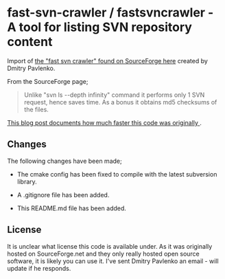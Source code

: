 # fast-svn-crawler / fastsvncrawler - A tool for listing SVN repository content

Import of [the "fast svn crawler" found on SourceForge
here](https://sourceforge.net/projects/fastsvncrawler/) created by Dmitry
Pavlenko.

From the SourceForge page;

> Unlike "svn ls --depth infinity" command it performs only 1 SVN request,
> hence saves time. As a bonus it obtains md5 checksums of the files.

[This blog post documents how much faster this code was originally
](http://vcs.atspace.co.uk/2013/03/16/fast-listing-of-svn-repository-with-svn-crawler/).

## Changes

The following changes have been made;

 * The cmake config has been fixed to compile with the latest subversion
   library.

 * A .gitignore file has been added.

 * This README.md file has been added.

## License

It is unclear what license this code is available under. As it was originally
hosted on SourceForge.net and they only really hosted open source software, it
is likely you can use it. I've sent Dmitry Pavlenko an email - will update if
he responds.
